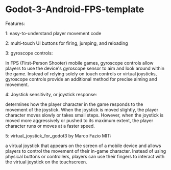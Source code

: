# Godot-3-Android-FPS-template

Features:

1: easy-to-understand player movement code

2: multi-touch UI buttons for firing, jumping, and reloading 

3: gyroscope controls:

In FPS (First-Person Shooter) mobile games, gyroscope controls allow players to use the device's gyroscope sensor to aim and look around within the game. Instead of relying solely on touch controls or virtual joysticks, gyroscope controls provide an additional method for precise aiming and movement.

4: Joystick sensitivity, or joystick response:

determines how the player character in the game responds to the movement of the joystick. When the joystick is moved slightly, the player character moves slowly or takes small steps. However, when the joystick is moved more aggressively or pushed to its maximum extent, the player character runs or moves at a faster speed.

5: virtual_joystick_for_godot3 by Marco Fazio MIT: 

a virtual joystick that appears on the screen of a mobile device and allows players to control the movement of their in-game character. Instead of using physical buttons or controllers, players can use their fingers to interact with the virtual joystick on the touchscreen.
 
